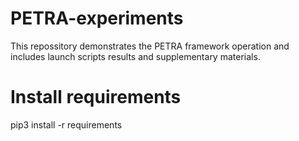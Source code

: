 # PETRA-experiments
This repossitory demonstrates the PETRA framework operation and includes launch scripts results and supplementary materials.

# Install requirements

pip3 install -r requirements